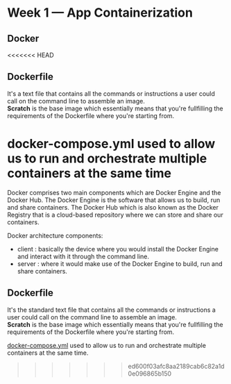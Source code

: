 # Week 1 — App Containerization

## Docker  

<<<<<<< HEAD


## Dockerfile  

It's a text file that contains all the commands or instructions a user could call on the command line to assemble an image.  
**Scratch** is the base image which essentially means that you're fullfilling the requirements of the Dockerfile where you're starting from.  

docker-compose.yml used to allow us to run and orchestrate multiple containers at the same time 
=======
Docker comprises two main components which are Docker Engine and the Docker Hub. The Docker Engine is the software that allows us to build, run and share containers. The Docker Hub which is also known as the Docker Registry that is a cloud-based repository where we can store and share our containers.  

Docker architecture components:  

- client : basically the device where you would install the Docker Engine and interact with it through the command line.  
- server : where it would make use of the Docker Engine to build, run and share containers.  

## Dockerfile  

It's the standard text file that contains all the commands or instructions a user could call on the command line to assemble an image.  
**Scratch** is the base image which essentially means that you're fullfilling the requirements of the Dockerfile where you're starting from.  

[docker-compose.yml](../docker-compose.yml) used to allow us to run and orchestrate multiple containers at the same time.  
>>>>>>> ed600f03afc8aa2189cab6c82a1d0e096865b150
